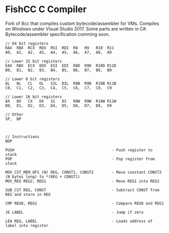 FishCC C Compiler
=================

Fork of 8cc that compiles custom bytecode/assembler for VMs.
Compiles on Windows under Visual Studio 2017.
Some parts are written in C#. Bytecode/assembler specification comming soon.


```
// 64 bit registers
RAX  RBX  RCX  RDX  RSI  RDI  R8   R9   R10  R11
A0,  A1,  A2,  A3,  A4,  A5,  A6,  A7,  A8,  A9

// Lower 32 bit registers
EAX  RBX  ECX  EDX  ESI  EDI  R8D  R9D  R10D R11D
B0,  B1,  B2,  B3,  B4,  B5,  B6,  B7,  B8,  B9

// Lower 8 bit registers
AL   BL   CL   DL   SIL  DIL  R8B  R9B  R10B R11B
C0,  C1,  C2,  C3,  C4,  C5,  C6,  C7,  C8,  C9

// Lower 16 bit registers
AX   BX   CX   DX   SI   DI   R8W  R9W  R10W R11W
D0,  D1,  D2,  D3,  D4,  D5,  D6,  D7,  D8,  D9

// Other
SP,  BP



// Instructions
NOP

PUSH                                           - Push register to stack
POP                                            - Pop register from stack

MOV_CST_MEM_OFS_(N) REG, CONST1, CONST2        - Move constant CONST2 (N bytes long) to *(REG + CONST1)
MOV_REG REG2, REG1                             - Move REG1 into REG2

SUB_CST REG, CONST                             - Subtract CONST from REG and store in REG

CMP REG0, REG1                                 - Compare REG0 and REG1

JE LABEL                                       - Jump if zero

LEA REG, LABEL                                 - Loads address of label into register
```